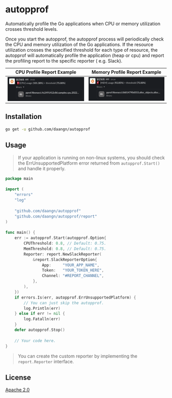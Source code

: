 # autopprof

Automatically profile the Go applications when CPU or memory utilization crosses
threshold levels.

Once you start the autopprof, the autopprof process will periodically check the CPU and
memory utilization of the Go applications. If the resource utilization crosses the
specified threshold for each type of resource, the autopprof will automatically profile
the application (heap or cpu) and report the profiling report to the specific reporter (
e.g. Slack).

| CPU Profile Report Example                                 | Memory Profile Report Example                              |
|------------------------------------------------------------|------------------------------------------------------------|
| ![profiling example cpu](images/profiling_example_cpu.png) | ![profiling example mem](images/profiling_example_mem.png) |

## Installation

```bash
go get -u github.com/daangn/autopprof
```

## Usage

> If your application is running on non-linux systems, you should check the
> ErrUnsupportedPlatform error returned from `autopprof.Start()` and handle it properly.

```go
package main

import (
	"errors"
	"log"

	"github.com/daangn/autopprof"
	"github.com/daangn/autopprof/report"
)

func main() {
	err := autopprof.Start(autopprof.Option{
		CPUThreshold: 0.8, // Default: 0.75.
		MemThreshold: 0.8, // Default: 0.75.
		Reporter: report.NewSlackReporter(
			&report.SlackReporterOption{
				App:     "YOUR_APP_NAME",
				Token:   "YOUR_TOKEN_HERE",
				Channel: "#REPORT_CHANNEL",
			},
		),
	})
	if errors.Is(err, autopprof.ErrUnsupportedPlatform) {
		// You can just skip the autopprof.
		log.Println(err)
	} else if err != nil {
		log.Fatalln(err)
	}
	defer autopprof.Stop()

	// Your code here.
}
```

> You can create the custom reporter by implementing the `report.Reporter` interface.

## License

[Apache 2.0](LICENSE)
